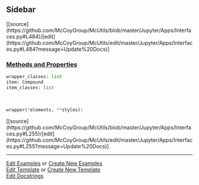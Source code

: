 ## <a id="McUtils.Jupyter.Apps.Interfaces.Sidebar">Sidebar</a> 
<div class="docs-source-link" markdown="1">
[[source](https://github.com/McCoyGroup/McUtils/blob/master/Jupyter/Apps/Interfaces.py#L484)/[edit](https://github.com/McCoyGroup/McUtils/edit/master/Jupyter/Apps/Interfaces.py#L484?message=Update%20Docs)]
</div>



<div class="collapsible-section">
 <div class="collapsible-section collapsible-section-header" markdown="1">
 
### <a class="collapse-link" data-toggle="collapse" href="#methods">Methods and Properties</a> <a class="float-right" data-toggle="collapse" href="#methods"><i class="fa fa-chevron-down"></i></a>

 </div>
 <div class="collapsible-section collapsible-section-body collapse" id="methods" markdown="1">

```python
wrapper_classes: list
item: Compound
item_classes: list
```
<a id="McUtils.Jupyter.JHTML.JHTML.JHTML.Nav" class="docs-object-method">&nbsp;</a> 
```python
wrapper(*elements, **styles): 
```
<div class="docs-source-link" markdown="1">
[[source](https://github.com/McCoyGroup/McUtils/blob/master/Jupyter/Apps/Interfaces.py#L255)/[edit](https://github.com/McCoyGroup/McUtils/edit/master/Jupyter/Apps/Interfaces.py#L255?message=Update%20Docs)]
</div>

 </div>
</div>




___

[Edit Examples](https://github.com/McCoyGroup/McUtils/edit/gh-pages/ci/examples/McUtils/Jupyter/Apps/Interfaces/Sidebar.md) or 
[Create New Examples](https://github.com/McCoyGroup/McUtils/new/gh-pages/?filename=ci/examples/McUtils/Jupyter/Apps/Interfaces/Sidebar.md) <br/>
[Edit Template](https://github.com/McCoyGroup/McUtils/edit/gh-pages/ci/docs/McUtils/Jupyter/Apps/Interfaces/Sidebar.md) or 
[Create New Template](https://github.com/McCoyGroup/McUtils/new/gh-pages/?filename=ci/docs/templates/McUtils/Jupyter/Apps/Interfaces/Sidebar.md) <br/>
[Edit Docstrings](https://github.com/McCoyGroup/McUtils/edit/master/Jupyter/Apps/Interfaces.py#L484?message=Update%20Docs)
